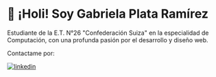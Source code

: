 # 👋 ¡Holi! Soy Gabriela Plata Ramírez

Estudiante de la E.T. N°26 "Confederación Suiza" en la especialidad de Computación, con una profunda pasión por el desarrollo y diseño web. 

Contactame por:

[![linkedin](https://img.shields.io/badge/linkedin-0A66C2?style=for-the-badge&logo=linkedin&logoColor=white)](https://www.linkedin.com/in/gabriela-plata-ram%C3%ADrez-78949a263/)

